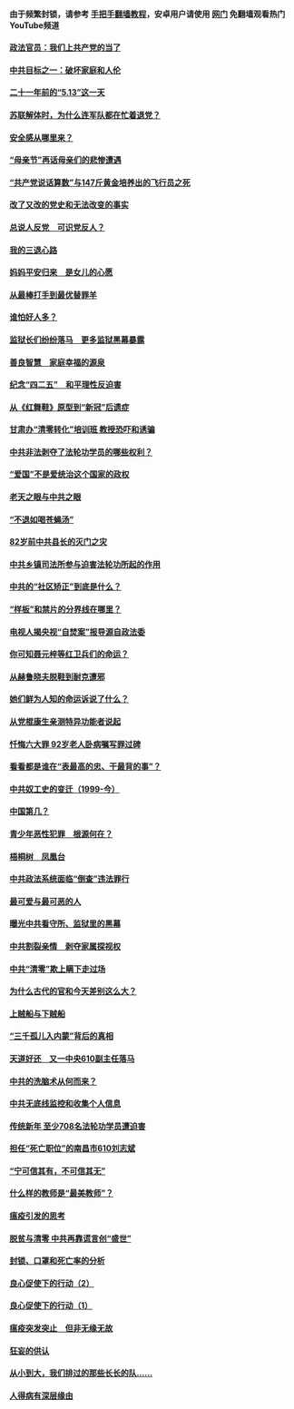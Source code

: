 #### 由于频繁封锁，请参考 [手把手翻墙教程](https://github.com/gfw-breaker/guides/wiki/)，安卓用户请使用 [网门](https://github.com/gfw-breaker/nogfw/blob/master/dl.md?t=05181701) 免翻墙观看热门YouTube频道 

#### [政法官员：我们上共产党的当了](../pages/19/425351.md?t=05181701) 

#### [中共目标之一：破坏家庭和人伦](../pages/19/424454.md?t=05181701) 

#### [二十一年前的“5.13”这一天](../pages/19/424814.md?t=05181701) 

#### [苏联解体时，为什么连军队都在忙着退党？](../pages/19/424335.md?t=05181701) 

#### [安全感从哪里来？](../pages/19/424336.md?t=05181701) 

#### [“母亲节”再话母亲们的悲惨遭遇](../pages/19/424234.md?t=05181701) 

#### [“共产党说话算数”与147斤黄金培养出的飞行员之死](../pages/19/424115.md?t=05181701) 

#### [改了又改的党史和无法改变的事实](../pages/19/424037.md?t=05181701) 

#### [总说人反党　可识党反人？](../pages/19/423820.md?t=05181701) 

#### [我的三退心路](../pages/19/423876.md?t=05181701) 

#### [妈妈平安归来　是女儿的心愿](../pages/19/423947.md?t=05181701) 

#### [从最棒打手到最优替罪羊](../pages/19/423819.md?t=05181701) 

#### [谁怕好人多？](../pages/19/423774.md?t=05181701) 

#### [监狱长们纷纷落马　更多监狱黑幕暴露](../pages/19/423787.md?t=05181701) 

#### [善良智慧　家庭幸福的源泉](../pages/19/423632.md?t=05181701) 

#### [纪念“四二五”　和平理性反迫害](../pages/19/423660.md?t=05181701) 

#### [从《红舞鞋》原型到“新冠”后遗症](../pages/19/423509.md?t=05181701) 

#### [甘肃办“清零转化”培训班 教授恐吓和诱骗](../pages/19/423498.md?t=05181701) 

#### [中共非法剥夺了法轮功学员的哪些权利？](../pages/19/423392.md?t=05181701) 

#### [“爱国”不是爱统治这个国家的政权](../pages/19/423029.md?t=05181701) 

#### [老天之眼与中共之眼](../pages/19/423378.md?t=05181701) 

#### [“不退如喝苍蝇汤”](../pages/19/423287.md?t=05181701) 

#### [82岁前中共县长的灭门之灾](../pages/19/423055.md?t=05181701) 

#### [中共乡镇司法所参与迫害法轮功所起的作用](../pages/19/423064.md?t=05181701) 

#### [中共的“社区矫正”到底是什么？](../pages/19/422870.md?t=05181701) 

#### [“样板”和禁片的分界线在哪里？](../pages/19/422704.md?t=05181701) 

#### [电视人揭央视“自焚案”报导源自政法委](../pages/19/422770.md?t=05181701) 

#### [你可知聂元梓等红卫兵们的命运？](../pages/19/422848.md?t=05181701) 

#### [从赫鲁晓夫脱鞋到耐克遭邪](../pages/19/422826.md?t=05181701) 

#### [她们鲜为人知的命运诉说了什么？](../pages/19/422754.md?t=05181701) 

#### [从党棍康生亲测特异功能者说起](../pages/19/422657.md?t=05181701) 

#### [忏悔六大罪 92岁老人卧病嘱写罪过碑](../pages/19/422750.md?t=05181701) 

#### [看看都是谁在“表最高的忠、干最背的事”？](../pages/19/422703.md?t=05181701) 

#### [中共奴工史的变迁（1999-今）](../pages/19/422656.md?t=05181701) 

#### [中国第几？](../pages/19/422496.md?t=05181701) 

#### [青少年恶性犯罪　根源何在？](../pages/19/422449.md?t=05181701) 

#### [梧桐树　凤凰台](../pages/19/422442.md?t=05181701) 

#### [中共政法系统面临“倒查”违法罪行](../pages/19/422497.md?t=05181701) 

#### [最可爱与最可恶的人](../pages/19/422448.md?t=05181701) 

#### [曝光中共看守所、监狱里的黑幕](../pages/19/422390.md?t=05181701) 

#### [中共割裂亲情　剥夺家属探视权](../pages/19/422364.md?t=05181701) 

#### [中共“清零”欺上瞒下走过场](../pages/19/422306.md?t=05181701) 

#### [为什么古代的官和今天差别这么大？](../pages/19/422228.md?t=05181701) 

#### [上贼船与下贼船](../pages/19/422276.md?t=05181701) 

#### [“三千孤儿入内蒙”背后的真相](../pages/19/422229.md?t=05181701) 

#### [天道好还　又一中央610副主任落马](../pages/19/422155.md?t=05181701) 

#### [中共的洗脑术从何而来？](../pages/19/422154.md?t=05181701) 

#### [中共无底线监控和收集个人信息](../pages/19/422039.md?t=05181701) 

#### [传统新年 至少708名法轮功学员遭迫害](../pages/19/421946.md?t=05181701) 

#### [担任“死亡职位”的南昌市610刘志斌](../pages/19/421957.md?t=05181701) 

#### [“宁可信其有，不可信其无”](../pages/19/421691.md?t=05181701) 

#### [什么样的教师是“最美教师”？](../pages/19/421755.md?t=05181701) 

#### [瘟疫引发的思考](../pages/19/421594.md?t=05181701) 

#### [脱贫与清零 中共再靠谎言创“盛世”](../pages/19/421590.md?t=05181701) 

#### [封锁、口罩和死亡率的分析](../pages/19/421495.md?t=05181701) 

#### [良心促使下的行动（2）](../pages/19/421361.md?t=05181701) 

#### [良心促使下的行动（1）](../pages/19/421302.md?t=05181701) 

#### [瘟疫突发突止　但非无缘无故](../pages/19/421281.md?t=05181701) 

#### [狂妄的供认](../pages/19/421199.md?t=05181701) 

#### [从小到大，我们排过的那些长长的队……](../pages/19/421243.md?t=05181701) 

#### [人得病有深层缘由](../pages/19/420864.md?t=05181701) 

